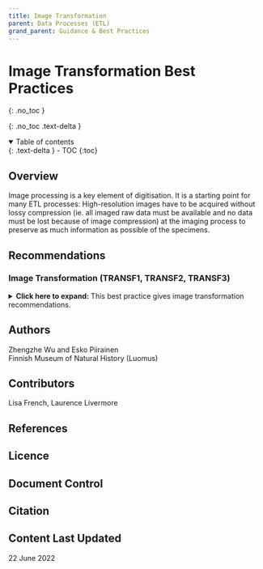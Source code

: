 ```yaml
---
title: Image Transformation
parent: Data Processes (ETL)
grand_parent: Guidance & Best Practices
---
```


# Image Transformation Best Practices
{: .no_toc }

  {: .no_toc .text-delta }
<details open markdown="block">
  <summary>
    Table of contents
  </summary>
  {: .text-delta }
- TOC
{:toc}
</details>

## Overview

Image processing is a key element of digitisation. It is a starting point for many ETL processes: High-resolution images have to be acquired without lossy
compression (ie. all imaged raw data must be available and no data must be lost because of image compression) at the imaging process to preserve as
much information as possible of the specimens. 

## Recommendations

### Image Transformation (TRANSF1, TRANSF2, TRANSF3) ###
<details>
	<summary> <strong>Click here to expand:</strong> This best practice gives image transformation recommendations.</summary>
	<p><strong>Level:</strong> Basic </p>
	<p><strong>Use Case:</strong> As a researcher, I want to see specimen images so that I can determine if it can be included to my research.</p>
	<p><strong>Recommendation:</strong></p>
	<p>TRANSF1: The high-resolution image without lossy compression needs to be
	acquired in the imaging process to provide a good base for transformation
	and processing in the later usage.</p>
	<p>TRANSF2: Different versions of images, like compressed JPEGs of different
	spatial resolution and small scale 3D models from CT scanning data, need to
	be extracted for different purposes such as OCR, online viewing and sharing.</p>
	<p>TRANSF3: For long-term data preservation, usually TIFF images are used and
	proprietary image formats like Nikon’s NEF and Canon’s CR2 raw images may
	not be supported.</p>
	<p><strong>Discussion</strong></p>
	<p>For conventional 2D imaging, high-resolution TIFF or RAW images have large
	file sizes up to hundreds of MB. TIFF images with lossless compression can
	reduce half of the uncompressed TIFF file size. Converting 12/14/16-bit images to 8-bit will reduce the file size but will also lose colour and tone
	information. The same image in the JPEG format is usually less than 10 MB
	file size. However, the lossy compression used in JPEG results in the loss of
	information in the image. And reducing the spatial resolution of the image
	will further reduce the file size, such as thumbnail images with only tens of KB
	file size.</p>
	
	<p>Imaging process is one of the key parts in the digitisation process. It not only
	provides images for viewing but also is a starting point for many ETL
	processes. High-resolution images have to be acquired without lossy
	compression (ie. all imaged raw data must be available and no data must be
	lost because of image compression) at the imaging process to preserve as
	much information as possible of the specimens. This will provide a good base
	for various later use cases. Usually TIFF images or RAW images like Nikon’s
	NEF and Canon’s CR2 formats are used.</p>
	
	<p>3D imaging acquires large amounts of raw data from the imaging devices. For
	microCT scanners, data is up to hundreds of GB. Data transformation and
	processing have to be done to generate a 3D model with tens of GB file size.
	To further reduce the file size, a small scale version can be extracted from the
	3D model.</p>
	
	<p>Therefore, depending on the use cases, the original acquired images will be
	transformed into different versions with different image formats, spatial and
	colour resolutions. Original images will be needed in tasks that require	
	accurate information of the objects in the image, such as quality check, OCR,	
	and segmentation in the digitisation process. JPEG images with the full spatial
	resolution can be used for online sharing. For online viewing, images have to
	be transformed into JPEG images with different spatial resolutions, like the
	small thumbnail images. Similarly, small scale 3D models are needed for
	online viewing.</p>
	
	<p>For long-term data preservation, original data has to be kept. Usually TIFF
	images are used and proprietary image formats like Nikon’s NEF and Canon’s
	CR2 raw images may not be supported.</p>
	<p><strong>Implementation Example:</strong></p>
	<p>Finnish Museum of Natural History (Luomus)</p>
	<p>High-resolution TIFF images without compression are acquired from mass
	digitisation systems. At the imaging stations, JPEG images with the same
	spatial resolution are converted from TIFF images and the TIFF images are
	lossless compressed. Different spatial sizes of JPEG images are generated for
	online viewing and sharing. All images are achieved for backup and will be
	stored in the planned long-term preservation.</p>

</details>

## Authors
Zhengzhe Wu and Esko Piirainen\
Finnish Museum of Natural History (Luomus)

## Contributors
Lisa French, Laurence Livermore

## References

## Licence

## Document Control

## Citation

## Content Last Updated
22 June 2022
